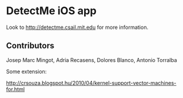 DetectMe iOS app
================
Look to http://detectme.csail.mit.edu for more information.


Contributors
------------

Josep Marc Mingot, Adria Recasens, Dolores Blanco, Antonio Torralba

Some extension:

http://crsouza.blogspot.hu/2010/04/kernel-support-vector-machines-for.html
